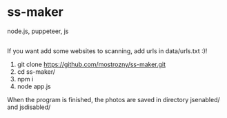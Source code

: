 # ss-maker
node.js, puppeteer, js

##
If you want add some websites to scanning, add urls in data/urls.txt :)!

1. git clone https://github.com/mostrozny/ss-maker.git
2. cd ss-maker/
3. npm i
4. node app.js

When the program is finished, the photos are saved in directory jsenabled/ and jsdisabled/
